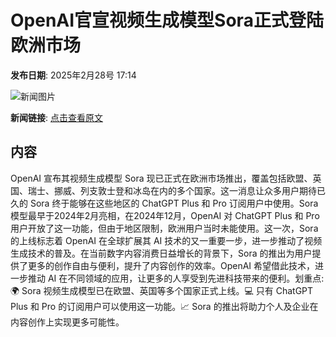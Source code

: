 # ​OpenAI官宣视频生成模型Sora正式登陆欧洲市场

**发布日期**: 2025年2月28号 17:14

![新闻图片](https://pic.chinaz.com/thumb/2025/0228/25022805120031869738.jpg)

**新闻链接**: [点击查看原文](https://www.aibase.com/zh/news/15848)

## 内容

OpenAI 宣布其视频生成模型 Sora 现已正式在欧洲市场推出，覆盖包括欧盟、英国、瑞士、挪威、列支敦士登和冰岛在内的多个国家。这一消息让众多用户期待已久的 Sora 终于能够在这些地区的 ChatGPT Plus 和 Pro 订阅用户中使用。Sora 模型最早于2024年2月亮相，在2024年12月，OpenAI 对 ChatGPT Plus 和 Pro 用户开放了这一功能，但由于地区限制，欧洲用户当时未能使用。这一次，Sora 的上线标志着 OpenAI 在全球扩展其 AI 技术的又一重要一步，进一步推动了视频生成技术的普及。在当前数字内容消费日益增长的背景下，Sora 的推出为用户提供了更多的创作自由与便利，提升了内容创作的效率。OpenAI 希望借此技术，进一步推动 AI 在不同领域的应用，让更多的人享受到先进科技带来的便利。划重点:🌍 Sora 视频生成模型已在欧盟、英国等多个国家正式上线。💻 只有 ChatGPT Plus 和 Pro 的订阅用户可以使用这一功能。📈 Sora 的推出将助力个人及企业在内容创作上实现更多可能性。
